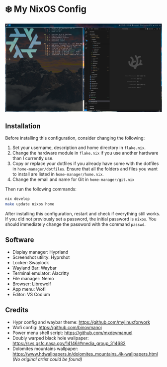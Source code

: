 # ❄️ My NixOS Config

![Screenshot of this config using the kiyo theme](images/kiyo-sunrise-theme.png)

## Installation

Before installing this configuration, consider changing the following:
1. Set your username, description and home directory in `flake.nix`.
2. Change the hardware module in `flake.nix` if you use another hardware than I currently use.
2. Copy or replace your dotfiles if you already have some with the dotfiles in `home-manager/dotfiles`. Ensure that all the folders and files you want to install are listed in `home-manager/home.nix`.
4. Change the email and name for Git in `home-manager/git.nix`

Then run the following commands:
```bash
nix develop
make update nixos home
```

After installing this configuration, restart and check if everything still works. If you did not previously set a password, the initial password is `nixos`. You should immediately change the password with the command `passwd`.

## Software

- Display manager: Hyprland
- Screenshot utility: Hyprshot
- Locker: Swaylock
- Wayland Bar: Waybar
- Terminal emulator: Alacritty
- File manager: Nemo
- Browser: Librewolf
- App menu: Wofi
- Editor: VS Codium

## Credits

- Hypr config and waybar theme: https://github.com/mylinuxforwork
- Wofi config: https://github.com/binoymanoj
- Power menu shell script: https://github.com/mxdevmanuel
- Doubly warped black hole wallpaper: https://svs.gsfc.nasa.gov/14146/#media_group_314682
- Dolomites mountains wallpaper: https://www.hdwallpapers.in/dolomites_mountains_4k-wallpapers.html *(No original artist could be found)*
